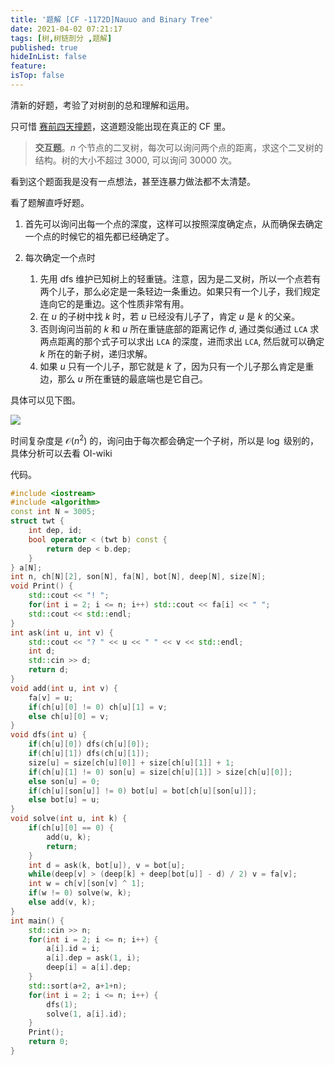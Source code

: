 ```yaml
---
title: '题解 [CF -1172D]Nauuo and Binary Tree'
date: 2021-04-02 07:21:17
tags: [树,树链剖分 ,题解]
published: true
hideInList: false
feature: 
isTop: false
---
```

清新的好题，考验了对树剖的总和理解和运用。

只可惜 [赛前四天撞题](https://ouuan.github.io/post/bad-round-%E4%B8%8E%E5%87%BA%E9%A2%98%E4%BA%BA%E7%9A%84%E5%9D%9A%E5%AE%88/)，这道题没能出现在真正的 CF 里。

<!-- more -->

> **交互题**。$n$ 个节点的二叉树，每次可以询问两个点的距离，求这个二叉树的结构。树的大小不超过 $3000$, 可以询问 $30000$ 次。

看到这个题面我是没有一点想法，甚至连暴力做法都不太清楚。

看了题解直呼好题。

1. 首先可以询问出每一个点的深度，这样可以按照深度确定点，从而确保去确定一个点的时候它的祖先都已经确定了。

2. 每次确定一个点时
	1. 先用 dfs 维护已知树上的轻重链。注意，因为是二叉树，所以一个点若有两个儿子，那么必定是一条轻边一条重边。如果只有一个儿子，我们规定连向它的是重边。这个性质非常有用。
	2. 在 $u$ 的子树中找 $k$ 时，若 $u$ 已经没有儿子了，肯定 $u$ 是 $k$ 的父亲。
	3. 否则询问当前的 $k$ 和 $u$ 所在重链底部的距离记作 $d$, 通过类似通过 $\texttt{LCA}$ 求两点距离的那个式子可以求出 $\texttt{LCA}$ 的深度，进而求出 $\texttt{LCA}$, 然后就可以确定 $k$ 所在的新子树，递归求解。
  	4. 如果 $u$ 只有一个儿子，那它就是 $k$ 了，因为只有一个儿子那么肯定是重边，那么 $u$ 所在重链的最底端也是它自己。
    
具体可以见下图。

![](https://oi-wiki.org/graph/images/hld2.png)

时间复杂度是 $\mathcal O(n^2)$ 的，询问由于每次都会确定一个子树，所以是 $\log$ 级别的，具体分析可以去看 OI-wiki

代码。

```cpp
#include <iostream>
#include <algorithm>
const int N = 3005;
struct twt {
	int dep, id;
	bool operator < (twt b) const {
		return dep < b.dep;
	}
} a[N];
int n, ch[N][2], son[N], fa[N], bot[N], deep[N], size[N];
void Print() {
	std::cout << "! ";
	for(int i = 2; i <= n; i++) std::cout << fa[i] << " ";
	std::cout << std::endl;
}
int ask(int u, int v) {
	std::cout << "? " << u << " " << v << std::endl;
	int d;
	std::cin >> d;
	return d;
}
void add(int u, int v) {
	fa[v] = u;
	if(ch[u][0] != 0) ch[u][1] = v;
	else ch[u][0] = v;
}
void dfs(int u) {
	if(ch[u][0]) dfs(ch[u][0]);
	if(ch[u][1]) dfs(ch[u][1]);
	size[u] = size[ch[u][0]] + size[ch[u][1]] + 1;
	if(ch[u][1] != 0) son[u] = size[ch[u][1]] > size[ch[u][0]];
	else son[u] = 0;
	if(ch[u][son[u]] != 0) bot[u] = bot[ch[u][son[u]]];
	else bot[u] = u;
}
void solve(int u, int k) {
	if(ch[u][0] == 0) {
		add(u, k);
		return;
	}
	int d = ask(k, bot[u]), v = bot[u];
	while(deep[v] > (deep[k] + deep[bot[u]] - d) / 2) v = fa[v];
	int w = ch[v][son[v] ^ 1];
	if(w != 0) solve(w, k);
	else add(v, k);
}
int main() {
	std::cin >> n;
	for(int i = 2; i <= n; i++) {
		a[i].id = i;
		a[i].dep = ask(1, i);
		deep[i] = a[i].dep;
	}
	std::sort(a+2, a+1+n);
	for(int i = 2; i <= n; i++) {
		dfs(1);
		solve(1, a[i].id);
	}
	Print();
	return 0;
}
```